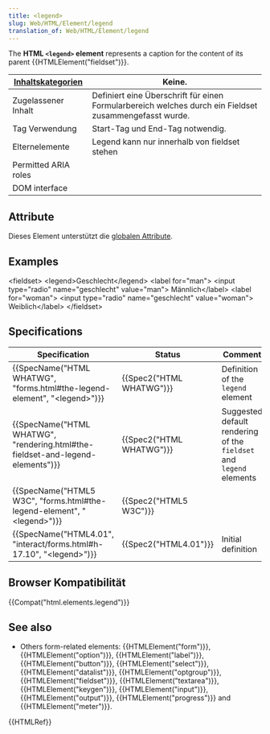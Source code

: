 ```yaml
---
title: <legend>
slug: Web/HTML/Element/legend
translation_of: Web/HTML/Element/legend
---
```

The **HTML `<legend>` element** represents a caption for the content of its parent {{HTMLElement("fieldset")}}.

| [Inhaltskategorien](/de/docs/HTML/Content_categories) | Keine.                                                                                                 |
| ----------------------------------------------------- | ------------------------------------------------------------------------------------------------------ |
| Zugelassener Inhalt                                   | Definiert eine Überschrift für einen Formularbereich welches durch ein Fieldset zusammengefasst wurde. |
| Tag Verwendung                                        | Start-Tag und End-Tag notwendig.                                                                       |
| Elternelemente                                        | Legend kann nur innerhalb von fieldset stehen                                                          |
| Permitted ARIA roles                                  |                                                                                                        |
| DOM interface                                         |                                                                                                        |

## Attribute

Dieses Element unterstützt die [globalen Attribute](/de/docs/HTML/Global_attributes "HTML/Global attributes").

## Examples

\<fieldset>
\<legend>Geschlecht\</legend>
\<label for="man">
\<input type="radio" name="geschlecht" value="man"> Männlich\</label>
\<label for="woman">
\<input type="radio" name="geschlecht" value="woman"> Weiblich\</label>
\</fieldset>

## Specifications

| Specification                                                                                            | Status                           | Comment                                                             |
| -------------------------------------------------------------------------------------------------------- | -------------------------------- | ------------------------------------------------------------------- |
| {{SpecName("HTML WHATWG", "forms.html#the-legend-element", "&lt;legend&gt;")}} | {{Spec2("HTML WHATWG")}} | Definition of the `legend` element                                  |
| {{SpecName("HTML WHATWG", "rendering.html#the-fieldset-and-legend-elements")}} | {{Spec2("HTML WHATWG")}} | Suggested default rendering of the `fieldset` and `legend` elements |
| {{SpecName("HTML5 W3C", "forms.html#the-legend-element", "&lt;legend&gt;")}}     | {{Spec2("HTML5 W3C")}}     |                                                                     |
| {{SpecName("HTML4.01", "interact/forms.html#h-17.10", "&lt;legend&gt;")}}         | {{Spec2("HTML4.01")}}     | Initial definition                                                  |

## Browser Kompatibilität

{{Compat("html.elements.legend")}}

## See also

- Others form-related elements: {{HTMLElement("form")}}, {{HTMLElement("option")}}, {{HTMLElement("label")}}, {{HTMLElement("button")}}, {{HTMLElement("select")}}, {{HTMLElement("datalist")}}, {{HTMLElement("optgroup")}}, {{HTMLElement("fieldset")}}, {{HTMLElement("textarea")}}, {{HTMLElement("keygen")}}, {{HTMLElement("input")}}, {{HTMLElement("output")}}, {{HTMLElement("progress")}} and {{HTMLElement("meter")}}.

{{HTMLRef}}
